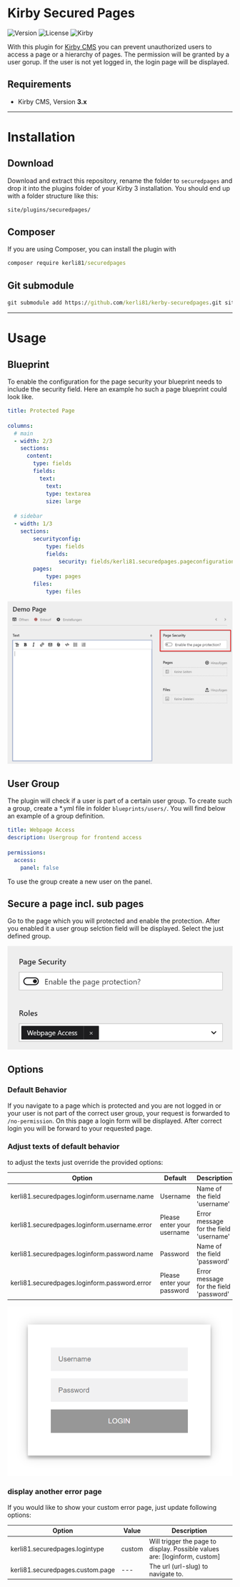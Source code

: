 
# Kirby Secured Pages

![Version](https://img.shields.io/badge/Version-1.1.0-blue.svg) ![License](https://img.shields.io/badge/License-MIT-green.svg) ![Kirby](https://img.shields.io/badge/Kirby-3.x-f0c674.svg)

With this plugin for [Kirby CMS](http://getkirby.com) you can prevent unauthorized users to access a page or a hierarchy of pages. The permission will be granted by a user gorup. If the user is not yet logged in, the login page will be displayed.

## Requirements

+ Kirby CMS, Version **3.x**

****

# Installation

## Download

Download and extract this repository, rename the folder to `securedpages` and drop it into the plugins folder of your Kirby 3 installation. You should end up with a folder structure like this:

```cmd
site/plugins/securedpages/
```

## Composer

If you are using Composer, you can install the plugin with

```cmd
composer require kerli81/securedpages
```

## Git submodule

```cmd
git submodule add https://github.com/kerli81/kerby-securedpages.git site/plugins/securedpages
```


****

# Usage

## Blueprint
To enable the configuration for the page security your blueprint needs to include the security field. Here an example ho such a page blueprint could look like.

```yml
title: Protected Page

columns:
  # main
  - width: 2/3
    sections:
      content:
        type: fields
        fields:
          text:
            text:
            type: textarea
            size: large
            
  # sidebar
  - width: 1/3
    sections:
        securityconfig:
            type: fields
            fields:
                security: fields/kerli81.securedpages.pageconfiguration
        pages:
            type: pages
        files:
            type: files
```
![Template](/.github/template.png?raw=true "Template")

## User Group
The plugin will check if a user is part of a certain user group. To create such a group, create a *.yml file in folder ```blueprints/users/```. You will find below an example of a group definition. 

```yml
title: Webpage Access
description: Usergroup for frontend access

permissions:
  access:
    panel: false
```

To use the group create a new user on the panel. 

## Secure a page incl. sub pages
Go to the page which you will protected and enable the protection. After you enabled it a user group selction field will be displayed. Select the just defined group.

![Protection Configuration](/.github/security_area.png?raw=true "Protection Configuration")

## Options

### Default Behavior
If you navigate to a page which is protected and you are not logged in or your user is not part of the correct user group, your request is forwarded to ```/no-permission```. On this page a login form will be displayed. After correct login you will be forward to your requested page.

### Adjust texts of default behavior
to adjust the texts just override the provided options:

Option | Default | Description
------ | ------- | -----------
kerli81.securedpages.loginform.username.name | Username | Name of the field 'username'
kerli81.securedpages.loginform.username.error | Please enter your username | Error message for the field 'username'
kerli81.securedpages.loginform.password.name | Password | Name of the field 'password'
kerli81.securedpages.loginform.password.error | Please enter your password| Error message for the field 'password'

![Login Form](/.github/loginform.png?raw=true "Login Form")

### display another error page

If you would like to show your custom error page, just update following options:

Option | Value | Description
------ | ------- | -----------
kerli81.securedpages.logintype | custom | Will trigger the page to display. Possible values are: [loginform, custom]
kerli81.securedpages.custom.page | --- | The url (url-slug) to navigate to.
